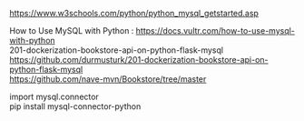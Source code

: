 https://www.w3schools.com/python/python_mysql_getstarted.asp  

How to Use MySQL with Python : https://docs.vultr.com/how-to-use-mysql-with-python   
201-dockerization-bookstore-api-on-python-flask-mysql   https://github.com/durmusturk/201-dockerization-bookstore-api-on-python-flask-mysql  
https://github.com/nave-mvn/Bookstore/tree/master  

import mysql.connector  
pip install mysql-connector-python  
